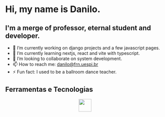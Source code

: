 # Hi, my name is Danilo.
 
## I'm a merge of professor, eternal student and developer.

- 🔭 I’m currently working on django projects and a few javascript pages.
- 🌱 I’m currently learning nextjs, react and vite with typescript.
- 👯 I’m looking to collaborate on system development.
- 📫 How to reach me: danilo@frn.uespi.br
- ⚡ Fun fact: I used to be a ballroom dance teacher.

## Ferramentas e Tecnologias
<center>
<img width="40px" height="40px" src="https://cdn.jsdelivr.net/gh/devicons/devicon/icons/css3/css3-plain.svg" />


</center>
